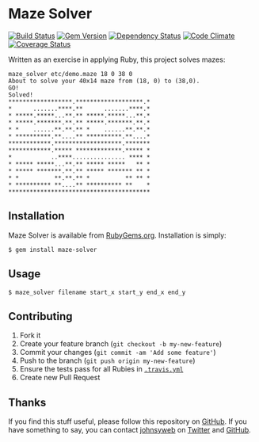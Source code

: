 # Maze Solver
[![Build Status](https://travis-ci.org/johnsyweb/ruby_maze_solver.png)](https://travis-ci.org/johnsyweb/ruby_maze_solver)
[![Gem Version](https://badge.fury.io/rb/maze-solver.png)](http://badge.fury.io/rb/maze-solver)
[![Dependency Status](https://gemnasium.com/johnsyweb/ruby_maze_solver.png)](https://gemnasium.com/johnsyweb/ruby_maze_solver)
[![Code Climate](https://codeclimate.com/github/johnsyweb/ruby_maze_solver.png)](https://codeclimate.com/github/johnsyweb/ruby_maze_solver)
[![Coverage Status](https://coveralls.io/repos/johnsyweb/ruby_maze_solver/badge.png?branch=master)](https://coveralls.io/r/johnsyweb/ruby_maze_solver?branch=master)

Written as an exercise in applying Ruby, this project solves mazes:

    maze_solver etc/demo.maze 18 0 38 0
    About to solve your 40x14 maze from (18, 0) to (38,0).
    GO!
    Solved!
    ******************.*******************.*
    *      .......****.**      .......****.*
    * *****.*****...**.** *****.*****...**.*
    * *****.*******.**.** *****.*******.**.*
    * *    ......**.**.** *    ......**.**.*
    * **********.**....** **********.**....*
    ************.*******************.*******
    ************.***** *************.***** *
    *           ..****............... **** *
    * ***** *****...**.** ***** *****   ** *
    * ***** *******.**.** ***** ******* ** *
    * *          **.**.** *          ** ** *
    * ********** **....** ********** **    *
    ****************************************


## Installation

Maze Solver is available from
[RubyGems.org](https://rubygems.org/gems/maze-solver). Installation is simply:

    $ gem install maze-solver

## Usage

    $ maze_solver filename start_x start_y end_x end_y

## Contributing

1. Fork it
1. Create your feature branch (`git checkout -b my-new-feature`)
1. Commit your changes (`git commit -am 'Add some feature'`)
1. Push to the branch (`git push origin my-new-feature`)
1. Ensure the tests pass for all Rubies in [`.travis.yml`](https://github.com/johnsyweb/ruby_maze_solver/blob/master/.travis.yml)
1. Create new Pull Request

## Thanks

If you find this stuff useful, please follow this repository on
[GitHub](https://github.com/johnsyweb/ruby_maze_solver). If you have something to say,
you can contact [johnsyweb](http://johnsy.com/about/) on
[Twitter](http://twitter.com/johnsyweb/) and
[GitHub](https://github.com/johnsyweb/).

